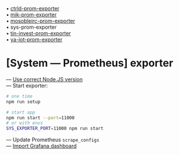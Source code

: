 • [ctrld-prom-exporter](https://github.com/k03mad/ctrld-prom-exporter) \
• [mik-prom-exporter](https://github.com/k03mad/mik-prom-exporter) \
• [mosobleirc-prom-exporter](https://github.com/k03mad/mosobleirc-prom-exporter) \
• sys-prom-exporter \
• [tin-invest-prom-exporter](https://github.com/k03mad/tin-invest-prom-exporter) \
• [ya-iot-prom-exporter](https://github.com/k03mad/ya-iot-prom-exporter)

# [System — Prometheus] exporter

— [Use correct Node.JS version](.nvmrc) \
— Start exporter:

```bash
# one time
npm run setup

# start app
npm run start --port=11000
# or with envs
SYS_EXPORTER_PORT=11000 npm run start
```

— Update Prometheus `scrape_configs` \
— [Import Grafana dashboard](grafana.json)
